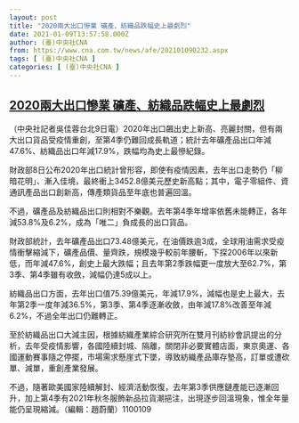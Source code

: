 ```yaml
---
layout: post
title: "2020兩大出口慘業 礦產、紡織品跌幅史上最劇烈"
date: 2021-01-09T13:57:58.000Z
author: (臺)中央社CNA
from: https://www.cna.com.tw/news/afe/202101090232.aspx
tags: [ (臺)中央社CNA ]
categories: [ (臺)中央社CNA ]
---
```

<!--1610200678000-->
[2020兩大出口慘業 礦產、紡織品跌幅史上最劇烈](https://www.cna.com.tw/news/afe/202101090232.aspx)
------

<div>
<div></div><div class="paragraph"><p>（中央社記者吳佳蓉台北9日電）2020年出口飆出史上新高、亮麗封關，但有兩大出口貨品受疫情重創，至第4季仍難回成長軌道；統計去年礦產品出口年減47.6%、紡織品出口年減17.9%，跌幅均為史上最慘紀錄。</p><p>財政部8日公布2020年出口統計曾形容，即使有疫情因素，去年出口走勢仍「柳暗花明」、漸入佳境，最終衝上3452.8億美元歷史新高點；其中，電子零組件、資通訊產品出口創新高，傳產類貨品至年底也普遍回溫。</p><p>不過，礦產品及紡織品出口則相對不樂觀。去年第4季年增率依舊未能轉正，各年減53.8%及6.2%，成為「唯二」負成長的出口貨品。</p><p>財政部統計，去年礦產品出口73.48億美元，在油價跌逾3成，全球用油需求受疫情衝擊縮減下，礦產品價、量齊跌，規模幾乎較前年腰斬，下探2006年以來新低，而年減47.6%，創史上最大跌幅；且去年第2季跌幅更一度放大至62.7%，第3季、第4季雖有收斂，減幅仍達5成以上。</p><p>紡織品出口方面，去年出口值75.39億美元，年減17.9%，減幅也是史上最大，去年第2季一度年減36.5%，第3季、第4季逐漸收斂，由年減17.8%改善至年減6.2%，不過全年出口仍難轉正。</p><p>至於紡織品出口大減主因，根據紡織產業綜合研究所在雙月刊紡紗會訊提出的分析，去年受疫情影響，各國陸續封城、隔離，關閉非必要實體店面，東京奧運、各國運動賽事隨之停擺，市場需求懸崖式下墜，導致紡織產品庫存墊高，訂單或遭砍單、減單，重創產業發展。</p><p>不過，隨著歐美國家陸續解封、經濟活動恢復，去年第3季供應鏈產能已逐漸回升，加上第4季有2021年秋冬服飾新品拉貨潮挹注，出現逐步回溫現象，惟全年量能仍呈現縮減。（編輯：趙蔚蘭）1100109</p></div>
</div>
